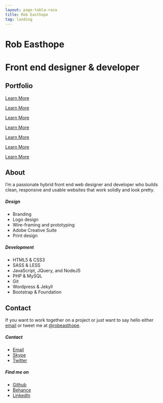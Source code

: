 ```yaml
---
layout: page-tabla-rasa
title: Rob Easthope
tag: landing
---
```

<div class="jumbotron">
  <div class="jumbotron-content-wrap">
    <div class="brand"> </div>
      <div class="jbt-text-wrap">
        <h1>Rob Easthope</h1>
      </div>
      <div class="jbt-text-wrap">
        <h1>Front end designer &amp; developer</h1>
      </div>
    <!--
      <ul class="nav nav-pills">
        {% include themes/saffron/nav.html %}
      </ul>
    -->
  <!-- /jumbotron-content-wrap -->
  </div>
<!-- /Jumbotron -->
</div>
<section class="portfolio">
  <div class="container">
    <a id="portfolio"> </a>
    <div class="row">
      <div class="col-12 cold-md-12 col-lg-9 col-centered">
        <h2 class="section-header">Portfolio</h2>
      <div class="thumbnails">
        <div class="micro-sm-col col-6 col-md-4 col-lg-4">
          <div class="thumbnail brixton-thb">
            <a class="thumbnail-rollover" href="/brixton">
              <div class="thumbnail-text-wrap">
                <p class="learn-more">Learn More</p>
              </div>
            </a>
            <!--<a class="portfolio-title" href="/brixton">The Brixton Advice Centre</a>-->
          </div>
        </div>
        <div class="micro-sm-col col-6 col-md-4 col-lg-4">
          <div class="thumbnail lambeth-thb">
            <a class="thumbnail-rollover" href="/lambeth">
              <div class="thumbnail-text-wrap">
                <p class="learn-more">Learn More</p>
              </div>
            </a>
            <!--<a class="portfolio-title" href="/lambeth">The Lambeth Advice Network</a>-->
          </div>
        </div>
        <div class="micro-sm-col col-6 col-md-4 col-lg-4">
          <div class="thumbnail lancastrians-thb">
            <a class="thumbnail-rollover" href="/lancastrians">
              <div class="thumbnail-text-wrap">
                <p class="learn-more">Learn More</p>
              </div>
            </a>
            <!--<a class="portfolio-title" href="/lancastrians">The Association of Lancastrians in London</a>-->
          </div>
        </div>
        <div class="micro-sm-col col-6 col-md-4 col-lg-4">
          <div class="thumbnail eufn-thb">
            <a class="thumbnail-rollover" href="/eufn">
              <div class="thumbnail-text-wrap">
                <p class="learn-more">Learn More</p>
              </div>
            </a>
          </div>
        </div>
        <div class="micro-sm-col col-6 col-md-4 col-lg-4">
          <div class="thumbnail ambr-thb">
            <a class="thumbnail-rollover" href="/ambr">
              <div class="thumbnail-text-wrap">
                <p class="learn-more">Learn More</p>
              </div>
            </a>
            <!--<h3 class="portfolio-title">AMBR Media</h3>-->
          </div>
        </div>
        <div class="micro-sm-col col-6 col-md-4 col-lg-4">
          <div class="thumbnail layla-thb">
            <a class="thumbnail-rollover" href="/layla">
              <div class="thumbnail-text-wrap">
                <p class="learn-more">Learn More</p>
              </div>
            </a>
            <!--<p>Layla Moran</p>-->
          </div>
        </div>
        <div class="micro-sm-col col-6 col-md-4 col-lg-4">
          <div class="thumbnail saffron-thb">
            <a class="thumbnail-rollover" href="/saffron">
              <div class="thumbnail-text-wrap">
                <p class="learn-more">Learn More</p>
              </div>
            </a>
          </div>
        </div>
        <!--
        <div class="micro-sm-col col-6 col-md-4 col-lg-3">
          <div class="thumbnail swimlondon-thb">
            <a class="thumbnail-rollover" href="swimlondon">
              <div class="thumbnail-text-wrap">
                <h3 class="portfolio-title">Swim London</h3>
              </div>
            </a>
          </div>
        </div>
        <div class="micro-sm-col col-6 col-md-4 col-lg-3">
          <div class="thumbnail waterleaf-thb">
            <a class="thumbnail-rollover" href="waterleaf">
              <div class="thumbnail-text-wrap">
                <h3 class="portfolio-title">Waterleaf</h3>
              </div>
            </a>
          </div>
        </div>
        -->
      </div>
    </div>
  </div>
  </div>
</section>
<section class="profile">
  <a id="about"> </a>
  <div class="container">
    <div class="row">
      <div class="col-12 col-md-12 col-lg-6 col-centered">
        <h2 class="section-header">About</h2>
        <p class="center-text">I’m a passionate hybrid front end web designer and developer who builds clean, responsive and usable websites that work solidly and look pretty.</p>
        <div class="row">
          <div class="micro-sm-col col-6 col-md-6 col-lg-6">
            <h5>Design</h5>
            <ul class="hidden-li">
              <li>Branding</li>
              <li>Logo design</li>
              <li>Wire-framing and prototyping</li>
              <li>Adobe Creative Suite</li>
              <li>Print design</li>
            </ul>
          </div>
          <div class="micro-sm-col col-6 col-md-6 col-lg-6">
            <h5>Development</h5>
            <ul class="hidden-li">
              <li>HTML5 &amp; CSS3</li>
              <li>SASS &amp; LESS</li>
              <li>JavaScript, JQuery, and NodeJS</li>
              <li>PHP &amp; MySQL</li>
              <li>Git</li>
              <li>Wordpress &amp; Jekyll</li>
              <li>Bootstrap &amp; Foundation</li>
            </ul>
          </div>
        </div>
      </div>
    </div>
  </div>
</section>
<section class="contact">
  <a id="contact"> </a>
  <div class="container">
    <div class="row">
      <div class="col-12 col-md-12 col-lg-6 col-centered">
        <h2 class="section-header">Contact</h2>
        <p class="center-text">If you want to work together on a project or just want to say hello either <a href="mailto: robeasthope@gmail.com">email</a> or tweet me at <a href="https://twitter.com/RobEasthope">@robeasthope</a>.</p>
        <div class="row">
          <div class="col-6 col-md-6 col-lg-6">
            <h5>Contact</h5>
            <ul class="hidden-li">
              <li><a class="icon-email" href="mailto: robeasthope@gmail.com">Email</a></li>
              <li><a class="icon-skype" href="skype:rob01225">Skype</a></li>
              <li><a class="icon-twitter" href="https://twitter.com/RobEasthope">Twitter</a></li>
            </ul>
          </div>
          <div class="col-6 col-md-6 col-lg-6">
            <h5>Find me on</h5>
            <ul class="hidden-li">
              <li><a class="icon-github" href="https://github.com/robeasthope">Github</a></li>
              <li><a class="icon-behance" href="http://www.behance.net/RobEasthope">Behance</a></li>
              <li><a class="icon-linkedin" href="http://uk.linkedin.com/pub/rob-easthope/36/bb4/9b0">LinkedIn</a></li>
            </ul>
          </div>
        </div>
      </div>
    </div>
  </div>
</section>